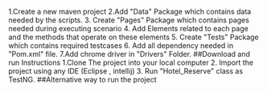 1.Create a new maven project
2.Add "Data" Package which contains data needed by the scripts.
3. Create "Pages" Package which contains pages needed during executing scenario
4. Add Elements related to each page and the methods that operate on these elements
5. Create "Tests" Package which contains required testcases 
6. Add all dependency needed in "Pom.xml" file.
7.Add chrome driver in "Drivers" Folder.
##Download and run Instructions
1.Clone The project into your local computer
2. Import the project using any IDE (Eclipse , intellij)
3. Run "Hotel_Reserve" class as TestNG.
##Alternative way to run the project
